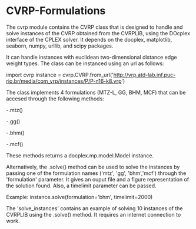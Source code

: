 # CVRP-Formulations

The cvrp module contains the CVRP class that is designed to
handle and solve instances of the CVRP obtained from the CVRPLIB,
using the DOcplex interface of the CPLEX solver.
It depends on the docplex, matplotlib, seaborn, numpy, urllib, and
scipy packages.

It can handle instances with euclidean two-dimensional distance 
edge weight types.
The class can be instanced using an url as follows:

import cvrp
instance = cvrp.CVRP.from_url('http://vrp.atd-lab.inf.puc-rio.br/media/com_vrp/instances/P/P-n16-k8.vrp')

The class implements 4 formulations (MTZ-L, GG, BHM, MCF) that can be
accesed through the following methods:

-.mtz()

-.gg()

-.bhm()

-.mcf()


These methods returns a docplex.mp.model.Model instance.

Alternatively, the .solve() method can be used to solve the instances
by passing one of the formulation names ('mtz', 'gg', 'bhm','mcf') 
through the 'formulation' parameter. It gives an ouput file and a figure
representation of the solution found. Also, a timelimit parameter can be
passed.

Example:
instance.solve(formulation='bhm', timelimit=2000)

The 'solve_instances' contains an example of solving 10 instances of the 
CVRPLIB using the .solve() method. It requires an internet connection to
work.
